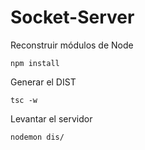 # Socket-Server

Reconstruir módulos de Node
```
npm install
```

Generar el DIST
```
tsc -w
```

Levantar el servidor
```
nodemon dis/
```